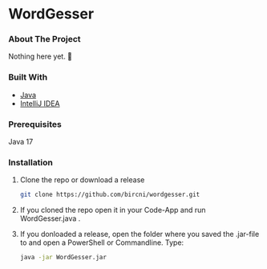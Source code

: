 # WordGesser

<!-- ABOUT THE PROJECT -->
### About The Project

Nothing here yet. 🙁


### Built With

* [Java](https://www.oracle.com/java/technologies/downloads/#java17)
* [IntelliJ IDEA](https://www.jetbrains.com/idea/)


### Prerequisites

Java 17

### Installation

1. Clone the repo or download a release
   ```sh
   git clone https://github.com/bircni/wordgesser.git
   ```
2. If you cloned the repo open it in your Code-App and run WordGesser.java .

3. If you donloaded a release, open the folder where you saved the .jar-file to
   and open a PowerShell or Commandline.
   Type:
   ```sh
   java -jar WordGesser.jar
   ```
